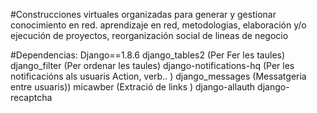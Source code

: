 #Construcciones virtuales organizadas para generar y gestionar conocimiento en red. aprendizaje en red, metodologias, elaboración y/o ejecución de proyectos, reorganización social de lineas de negocio 



#Dependencias:
Django==1.8.6
django_tables2  (Per Fer les taules)
django_filter   (Per ordenar les taules)
django-notifications-hq  (Per les notificacións als usuaris Action, verb.. )
django_messages  (Messatgeria entre usuaris))
micawber  (Extració de links )
django-allauth
django-recaptcha


